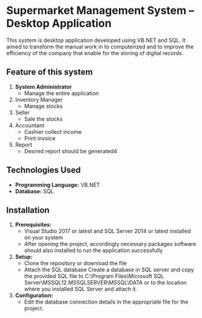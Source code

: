 # Supermarket Management System – Desktop Application 
This system is desktop application developed using VB.NET and SQL.  It aimed to transform the manual work in to computerized and to improve the efficiency of the company that enable for the storing of digital records.   

## Feature of this system
1. **System Administrator**
    * Manage the entire application
2. Inventory Manager
    * Manage stocks  
3. Seller
    * Sale the stocks 
4. Accountant
    * Cashier collect income
    * Print invoice
5. Report
    * Desired report should be generated4

## Technologies Used
*   **Programming Language:**  VB.NET
*   **Database:**  SQL 
## Installation
1.  **Prerequisites:**
    * Visual Studio 2017 or latest and SQL Server 2014 or latest installed on your system
    * After opening the project, accordingly necessary packages software should also installed to run the application successfully 
2.  **Setup:**
    *   Clone the repository or download the file 
    *   Attach the SQL database 
Create a database in SQL server and copy the provided SQL file to C:\Program Files\Microsoft SQL Server\MSSQL12.MSSQLSERVER\MSSQL\DATA or  to the location where you installed SQL Server and attach it.
3.  **Configuration:**
    *   Edit the database connection details in the appropriate file for the project. 
